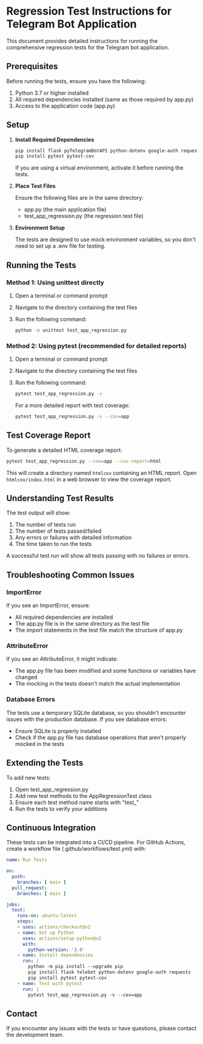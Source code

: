 # Regression Test Instructions for Telegram Bot Application

This document provides detailed instructions for running the comprehensive regression tests for the Telegram bot application.

## Prerequisites

Before running the tests, ensure you have the following:

1. Python 3.7 or higher installed
2. All required dependencies installed (same as those required by app.py)
3. Access to the application code (app.py)

## Setup

1. **Install Required Dependencies**

   ```bash
   pip install flask pyTelegramBotAPI python-dotenv google-auth requests
   pip install pytest pytest-cov
   ```

   If you are using a virtual environment, activate it before running the tests.

2. **Place Test Files**

   Ensure the following files are in the same directory:
   - app.py (the main application file)
   - test_app_regression.py (the regression test file)

3. **Environment Setup**

   The tests are designed to use mock environment variables, so you don't need to set up a .env file for testing.

## Running the Tests

### Method 1: Using unittest directly

1. Open a terminal or command prompt
2. Navigate to the directory containing the test files
3. Run the following command:

   ```bash
   python -m unittest test_app_regression.py
   ```

### Method 2: Using pytest (recommended for detailed reports)

1. Open a terminal or command prompt
2. Navigate to the directory containing the test files
3. Run the following command:

   ```bash
   pytest test_app_regression.py -v
   ```

   For a more detailed report with test coverage:

   ```bash
   pytest test_app_regression.py -v --cov=app
   ```

## Test Coverage Report

To generate a detailed HTML coverage report:

```bash
pytest test_app_regression.py --cov=app --cov-report=html
```

This will create a directory named `htmlcov` containing an HTML report. Open `htmlcov/index.html` in a web browser to view the coverage report.

## Understanding Test Results

The test output will show:

1. The number of tests run
2. The number of tests passed/failed
3. Any errors or failures with detailed information
4. The time taken to run the tests

A successful test run will show all tests passing with no failures or errors.

## Troubleshooting Common Issues

### ImportError

If you see an ImportError, ensure:
- All required dependencies are installed
- The app.py file is in the same directory as the test file
- The import statements in the test file match the structure of app.py

### AttributeError

If you see an AttributeError, it might indicate:
- The app.py file has been modified and some functions or variables have changed
- The mocking in the tests doesn't match the actual implementation

### Database Errors

The tests use a temporary SQLite database, so you shouldn't encounter issues with the production database. If you see database errors:
- Ensure SQLite is properly installed
- Check if the app.py file has database operations that aren't properly mocked in the tests

## Extending the Tests

To add new tests:

1. Open test_app_regression.py
2. Add new test methods to the AppRegressionTest class
3. Ensure each test method name starts with "test_"
4. Run the tests to verify your additions

## Continuous Integration

These tests can be integrated into a CI/CD pipeline. For GitHub Actions, create a workflow file (.github/workflows/test.yml) with:

```yaml
name: Run Tests

on:
  push:
    branches: [ main ]
  pull_request:
    branches: [ main ]

jobs:
  test:
    runs-on: ubuntu-latest
    steps:
    - uses: actions/checkout@v2
    - name: Set up Python
      uses: actions/setup-python@v2
      with:
        python-version: '3.9'
    - name: Install dependencies
      run: |
        python -m pip install --upgrade pip
        pip install flask telebot python-dotenv google-auth requests
        pip install pytest pytest-cov
    - name: Test with pytest
      run: |
        pytest test_app_regression.py -v --cov=app
```

## Contact

If you encounter any issues with the tests or have questions, please contact the development team.
